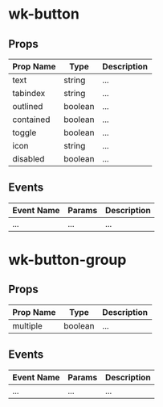 # wk-button

## Props

Prop Name | Type | Description
--- | --- | ---
text | string | ...
tabindex | string | ...
outlined | boolean | ...
contained | boolean | ...
toggle | boolean | ...
icon | string | ...
disabled | boolean | ...


## Events

Event Name | Params | Description
--- | --- | ---
... | ... | ...

# wk-button-group

## Props

Prop Name | Type | Description
--- | --- | ---
multiple | boolean | ...


## Events

Event Name | Params | Description
--- | --- | ---
... | ... | ...